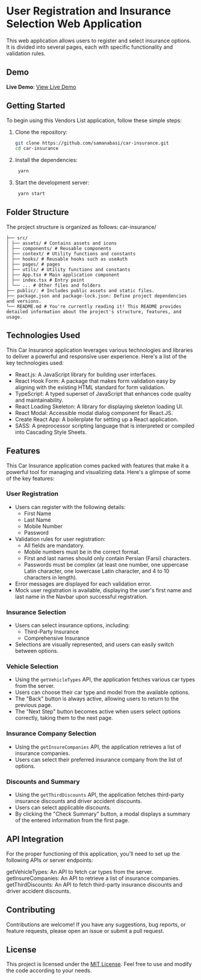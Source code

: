 # User Registration and Insurance Selection Web Application

This web application allows users to register and select insurance options. It is divided into several pages, each with specific functionality and validation rules.

## Demo

**Live Demo**: [View Live Demo](https://car-insurance-blue.netlify.app/)

## Getting Started

To begin using this Vendors List application, follow these simple steps:

1. Clone the repository:

    ```bash
    git clone https://github.com/samanabasi/car-insurance.git
    cd car-insurance


2. Install the dependencies:

   ```bash
    yarn


3. Start the development server:

   ```bash
    yarn start


## Folder Structure

The project structure is organized as follows:
car-insurance/
 ```
├── src/
│ ├── assets/ # Contains assets and icons
│ ├── components/ # Reusable components
│ ├── context/ # Utility functions and constants
│ ├── hooks/ # Reusable hooks such as useAuth
│ ├── pages/ # pages
│ ├── utils/ # Utility functions and constants
│ ├── App.tsx # Main application component
│ ├── index.tsx # Entry point
│ └── ... # Other files and folders
├── public/: # Includes public assets and static files.
├── package.json and package-lock.json: Define project dependencies and versions.
└── README.md # You're currently reading it! This README provides detailed information about the project's structure, features, and usage.
```
## Technologies Used

This Car Insurance application leverages various technologies and libraries to deliver a powerful and responsive user experience. Here's a list of the key technologies used:

- React.js: A JavaScript library for building user interfaces.
- React Hook Form: A package that makes form validation easy by aligning with the existing HTML standard for form validation.
- TypeScript: A typed superset of JavaScript that enhances code quality and maintainability.
- React Loading Skeleton: A library for displaying skeleton loading UI.
- React Modal: Accessible modal dialog component for React.JS.
- Create React App: A boilerplate for setting up a React application.
- SASS: A preprocessor scripting language that is interpreted or compiled into Cascading Style Sheets.

## Features
This Car Insurance application comes packed with features that make it a powerful tool for managing and visualizing data. Here's a glimpse of some of the key features:

### User Registration

- Users can register with the following details:
  - First Name
  - Last Name
  - Mobile Number
  - Password
- Validation rules for user registration:
  - All fields are mandatory.
  - Mobile numbers must be in the correct format.
  - First and last names should only contain Persian (Farsi) characters.
  - Passwords must be complex (at least one number, one uppercase Latin character, one lowercase Latin character, and 4 to 10 characters in length).
- Error messages are displayed for each validation error.
- Mock user registration is available, displaying the user's first name and last name in the Navbar upon successful registration.

### Insurance Selection
- Users can select insurance options, including:
  - Third-Party Insurance
  - Comprehensive Insurance
- Selections are visually represented, and users can easily switch between options.

### Vehicle Selection
- Using the `getVehicleTypes` API, the application fetches various car types from the server.
- Users can choose their car type and model from the available options.
- The "Back" button is always active, allowing users to return to the previous page.
- The "Next Step" button becomes active when users select options correctly, taking them to the next page.

### Insurance Company Selection
- Using the `getInsureCompanies` API, the application retrieves a list of insurance companies.
- Users can select their preferred insurance company from the list of options.

### Discounts and Summary
- Using the `getThirdDiscounts` API, the application fetches third-party insurance discounts and driver accident discounts.
- Users can select applicable discounts.
- By clicking the "Check Summary" button, a modal displays a summary of the entered information from the first page.


## API Integration
For the proper functioning of this application, you'll need to set up the following APIs or server endpoints:

getVehicleTypes: An API to fetch car types from the server.
getInsureCompanies: An API to retrieve a list of insurance companies.
getThirdDiscounts: An API to fetch third-party insurance discounts and driver accident discounts.

## Contributing

Contributions are welcome! If you have any suggestions, bug reports, or feature requests, please open an issue or submit a pull request.

## License

This project is licensed under the [MIT License](LICENSE). Feel free to use and modify the code according to your needs.
